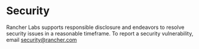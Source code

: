 # Security

Rancher Labs supports responsible disclosure and endeavors to resolve security
issues in a reasonable timeframe. To report a security vulnerability, email
[security@rancher.com](mailto:security@rancher.com)
